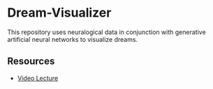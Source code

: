 # Dream-Visualizer
This repository uses neuralogical data in conjunction with generative artificial neural networks to visualize dreams.

## Resources
- [Video Lecture](https://www.youtube.com/watch?time_continue=217&v=88I7gLR5v_A&embeds_referring_euri=https%3A%2F%2Fcbmm.mit.edu%2F&embeds_referring_origin=https%3A%2F%2Fcbmm.mit.edu&source_ve_path=Mjg2NjIsMjM4NTE&feature=emb_title)
